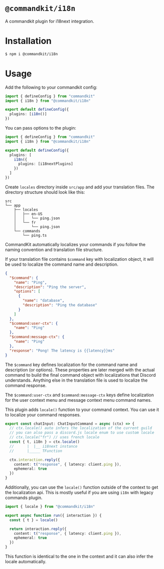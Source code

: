 # `@commandkit/i18n`

A commandkit plugin for i18next integration.

# Installation

```sh
$ npm i @commandkit/i18n
```

# Usage

Add the following to your commandkit config:

```ts
import { defineConfig } from "commandkit"
import { i18n } from "@commandkit/i18n"

export default defineConfig({
  plugins: [i18n()]
})
```

You can pass options to the plugin:

```ts
import { defineConfig } from "commandkit"
import { i18n } from "@commandkit/i18n"

export default defineConfig({
  plugins: [
    i18n({
      plugins: [i18nextPlugins]
    })
  ]
})
```

Create `locales` directory inside `src/app` and add your translation files. The directory structure should look like this:

```
src
└── app
    ├── locales
    │   ├── en-US
    │   │   └── ping.json
    │   └── fr
    │       └── ping.json
    └── commands
        └── ping.ts
```

CommandKit automatically localizes your commands if you follow the naming convention and translation file structure.

If your translation file contains `$command` key with localization object, it will be used to localize the command name and description.

```json
{
  "$command": {
    "name": "Ping",
    "description": "Ping the server",
    "options": [
      {
        "name": "database",
        "description": "Ping the database"
      }
    ]
  },
  "$command:user-ctx": {
    "name": "Ping"
  },
  "$command:message-ctx": {
    "name": "Ping"
  },
  "response": "Pong! The latency is {{latency}}ms"
}
```

The `$command` key defines localization for the command name and description (or options). These properties are later merged with the actual command to build the final command object with localizations that Discord understands. Anything else in the translation file is used to localize the command response.

The `$command:user-ctx` and `$command:message-ctx` keys define localization for the user context menu and message context menu command names.

This plugin adds `locale()` function to your command context. You can use it to localize your command responses.

```ts
export const chatInput: ChatInputCommand = async (ctx) => {
  // ctx.locale() auto infers the localization of the current guild
  // you can also pass a discord.js locale enum to use custom locale
  // ctx.locale("fr") // uses french locale
  const { t, i18n } = ctx.locale()
  //      |  |__ i18next instance
  //      |_____ TFunction

  ctx.interaction.reply({
    content: t("response", { latency: client.ping }),
    ephemeral: true
  })
}
```

Additionally, you can use the `locale()` function outside of the context to get the localization api. This is mostly useful if you are using `i18n` with legacy commands plugin.

```ts
import { locale } from "@commandkit/i18n"

export async function run({ interaction }) {
  const { t } = locale()

  return interaction.reply({
    content: t("response", { latency: client.ping }),
    ephemeral: true
  })
}
```

This function is identical to the one in the context and it can also infer the locale automatically.
